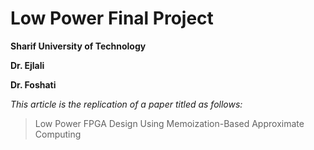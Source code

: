 # Low Power Final Project
**Sharif University of Technology**

**Dr. Ejlali** 

**Dr. Foshati**

*This article is the replication of a paper titled as follows:*
> Low Power FPGA Design Using Memoization-Based Approximate Computing
